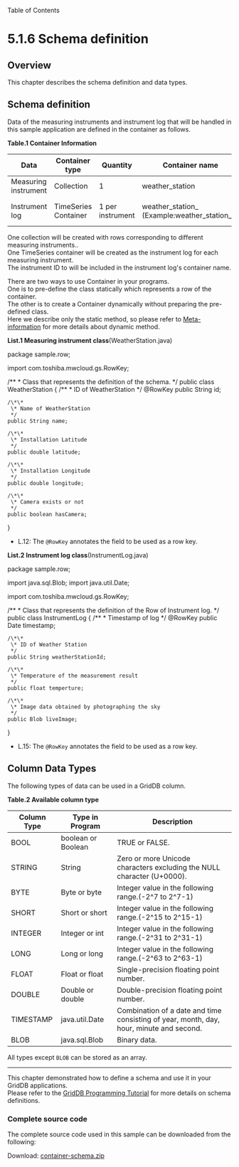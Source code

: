 Table of Contents

5.1.6 Schema definition
=======================

Overview
--------

This chapter describes the schema definition and data types.

  

Schema definition
-----------------

Data of the measuring instruments and instrument log that will be handled in this sample application are defined in the container as follows.

**Table.1 Container Information**

  

| Data                 | Container type       | Quantity         | Container name                                | Row key               |
|----------------------|----------------------|------------------|-----------------------------------------------|-----------------------|
| Measuring instrument | Collection           | 1                | weather_station                               | Instrument ID         |
| Instrument log       | TimeSeries Container | 1 per instrument | weather_station_  (Example:weather_station_1) | Logging date and time |

One collection will be created with rows corresponding to different measuring instruments..  
One TimeSeries container will be created as the instrument log for each measuring instrument.  
The instrument ID to will be included in the instrument log's container name.

There are two ways to use Container in your programs.  
One is to pre-define the class statically which represents a row of the container.  
The other is to create a Container dynamically without preparing the pre-defined class.  
Here we describe only the static method, so please refer to [Meta-information](5-1-22_metainfo.php) for more details about dynamic method.

**List.1 Measuring instrument class**(WeatherStation.java)

package sample.row;

import com.toshiba.mwcloud.gs.RowKey;

/\*\*
 \* Class that represents the definition of the schema.
 */
public class WeatherStation {
    /\*\*
     \* ID of WeatherStation
     */
    @RowKey
    public String id;

    /\*\*
     \* Name of WeatherStation
     */
    public String name;

    /\*\*
     \* Installation Latitude
     */
    public double latitude;

    /\*\*
     \* Installation Longitude
     */
    public double longitude;

    /\*\*
     \* Camera exists or not
     */
    public boolean hasCamera;
}

*   L.12: The `@RowKey` annotates the field to be used as a row key.

  

**List.2 Instrument log class**(InstrumentLog.java)

package sample.row;

import java.sql.Blob;
import java.util.Date;

import com.toshiba.mwcloud.gs.RowKey;

/\*\*
 \* Class that represents the definition of the Row of Instrument log.
 */
public class InstrumentLog {
    /\*\*
     \* Timestamp of log
     */
    @RowKey
    public Date timestamp;

    /\*\*
     \* ID of Weather Station
     */
    public String weatherStationId;

    /\*\*
     \* Temperature of the measurement result
     */
    public float temperture;

    /\*\*
     \* Image data obtained by photographing the sky
     */
    public Blob liveImage;
}

*   L.15: The `@RowKey` annotates the field to be used as a row key.

  

Column Data Types
-----------------

The following types of data can be used in a GridDB column.

**Table.2 Available column type**

  

| Column Type | Type in Program    | Description                                                                             |
|-------------|--------------------|-----------------------------------------------------------------------------------------|
| BOOL        | boolean or Boolean | TRUE or FALSE.                                                                          |
| STRING      | String             | Zero or more Unicode characters excluding the NULL character (U+0000).                  |
| BYTE        | Byte or byte       | Integer value in the following range.(-2^7 to 2^7-1)                                    |
| SHORT       | Short or short     | Integer value in the following range.(-2^15 to 2^15-1)                                  |
| INTEGER     | Integer or int     | Integer value in the following range.(-2^31 to 2^31-1)                                  |
| LONG        | Long or long       | Integer value in the following range.(-2^63 to 2^63-1)                                  |
| FLOAT       | Float or float     | Single-precision floating point number.                                                 |
| DOUBLE      | Double or double   | Double-precision floating point number.                                                 |
| TIMESTAMP   | java.util.Date     | Combination of a date and time consisting of year, month, day, hour, minute and second. |
| BLOB        | java.sql.Blob      | Binary data.                                                                            |

All types except `BLOB` can be stored as an array.

  

* * *

This chapter demonstrated how to define a schema and use it in your GridDB applications.  
Please refer to the [GridDB Programming Tutorial](https://www.griddb.net/en/docs/GridDB_ProgrammingTutorial.html) for more details on schema definitions.

### Complete source code

The complete source code used in this sample can be downloaded from the following:

Download: [container-schema.zip](img/container-schema.zip)
